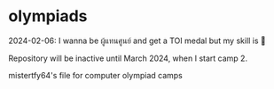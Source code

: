 # olympiads
2024-02-06: I wanna be ผู้แทนศูนย์ and get a TOI medal but my skill is :poop:

Repository will be inactive until March 2024, when I start camp 2.

mistertfy64's file for computer olympiad camps
